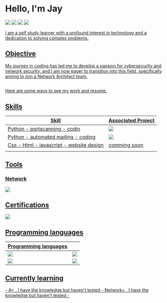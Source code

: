 # Hello, I'm Jay
<a href="https://linkedin.com/in/-smith-b7454926a"><img src="https://img.shields.io/badge/-LinkedIn-0072b1?&style=for-the-badge&logo=linkedin&logoColor=white" /></a>
<a href="https://profile.indeed.com/p/jimils-lyk85j4"><img src="https://img.shields.io/badge/-Indeed-003A9B?&style=for-the-badge&logo=Indeed&logoColor=white" /></a>
<a href="https://www.codewars.com/users/JaysHomeLab"><img src="https://img.shields.io/badge/-Codewars-B1361E?&style=for-the-badge&logo=Codewars&logoColor=white" /></a>
<a href="https://app.hackthebox.com/profile/1966951"><img src="https://img.shields.io/badge/-Hack%20The%20Box-9FEF00?&style=for-the-badge&logo=Hack%20The%20Box&logoColor=white" />


I am a self study learner with a profound interest in technology and a dedication to solving complex problems.

## Objective

My journey in coding has led me to develop a passion for cybersecurity and network security, and I am now eager to transition into this field, specifically aiming to join a Network Architect team.

##

Here are some ways to see my work and resume.

## Skills

| Skill                                         | Associated Project                                              |
|-----------------------------------------------|---------------------------------------------------------------- |
| Python - portscanning - codin                 | <a href="https://github.com/JaysHomeLab/Port_scanner"><img src="https://img.shields.io/badge/-GitHub-181717?&style=for-the-badge&logo=GitHub&logoColor=white" /></a> |
| Python - automated mailing - coding           | <a href="https://github.com/JaysHomeLab/Python_Mailing-Client"><img src="https://img.shields.io/badge/-GitHub-181717?&style=for-the-badge&logo=GitHub&logoColor=white" /></a> |
| Css - Html - javascript - website design      |  comming soon                                                   |
|                                               |                                                                 |

## Tools

### Network
<div>
    <img src="https://img.shields.io/badge/-Wireshark-1679A7?&style=for-the-badge&logo=Wireshark&logoColor=white" />
</div>

## Certifications
<div>
<img src="https://img.shields.io/badge/-Security%2B-FF0000?&style=for-the-badge&logo=CompTIA&logoColor=white" />
</div>

## Programming languages
|       Programming languages                   |                                                                 |
|-----------------------------------------------|---------------------------------------------------------------- |
| <img src="https://img.shields.io/badge/-Python-3776AB?&style=for-the-badge&logo=Python&logoColor=white" /> | <img src="https://img.shields.io/badge/-CSS-1572B6?&style=for-the-badge&logo=CSS3&logoColor=white" /> |
| <img src="https://img.shields.io/badge/-JavaScript-F7DF1E?&style=for-the-badge&logo=JavaScript&logoColor=black" /> | <img src="https://img.shields.io/badge/-HTML-E34F26?&style=for-the-badge&logo=HTML5&logoColor=white" /> |



## Currently learning 
<div>
- A+ . I have the knowledge but haven't tested
- Network+ . I have the knowledge but haven't tested
- 

</div>
